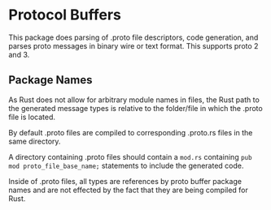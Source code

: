 Protocol Buffers
================

This package does parsing of .proto file descriptors, code generation, and parses proto messages in binary wire or text format. This supports proto 2 and 3.


Package Names
-------------

As Rust does not allow for arbitrary module names in files, the Rust path to the generated message types is relative to the folder/file in which the .proto file is located.

By default .proto files are compiled to corresponding .proto.rs files in the same directory.

A directory containing .proto files should contain a `mod.rs` containing `pub mod proto_file_base_name;` statements to include the generated code.

Inside of .proto files, all types are references by proto buffer package names and are not effected by the fact that they are being compiled for Rust.
